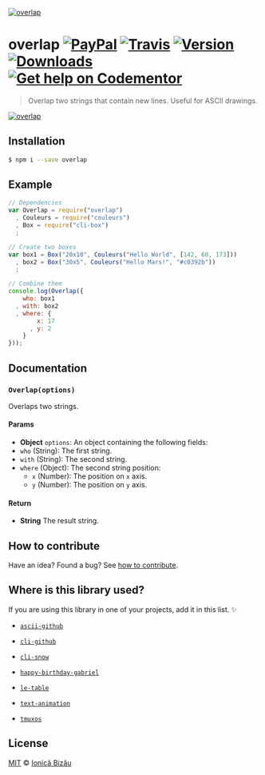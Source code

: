 [![overlap](http://i.imgur.com/iiLhdlD.png)](#)

# overlap [![PayPal](https://img.shields.io/badge/%24-paypal-f39c12.svg)][paypal-donations] [![Travis](https://img.shields.io/travis/IonicaBizau/node-overlap.svg)](https://travis-ci.org/IonicaBizau/node-overlap/) [![Version](https://img.shields.io/npm/v/overlap.svg)](https://www.npmjs.com/package/overlap) [![Downloads](https://img.shields.io/npm/dt/overlap.svg)](https://www.npmjs.com/package/overlap) [![Get help on Codementor](https://cdn.codementor.io/badges/get_help_github.svg)](https://www.codementor.io/johnnyb?utm_source=github&utm_medium=button&utm_term=johnnyb&utm_campaign=github)

> Overlap two strings that contain new lines. Useful for ASCII drawings.

[![overlap](http://i.imgur.com/TC5QXRt.png)](#)

## Installation

```sh
$ npm i --save overlap
```

## Example

```js
// Dependencies
var Overlap = require("overlap")
  , Couleurs = require("couleurs")
  , Box = require("cli-box")
  ;

// Create two boxes
var box1 = Box("20x10", Couleurs("Hello World", [142, 68, 173]))
  , box2 = Box("30x5", Couleurs("Hello Mars!", "#c0392b"))
  ;

// Combine them
console.log(Overlap({
    who: box1
  , with: box2
  , where: {
        x: 17
      , y: 2
    }
}));
```

## Documentation

### `Overlap(options)`
Overlaps two strings.

#### Params
- **Object** `options`: An object containing the following fields:
 - `who` (String): The first string.
 - `with` (String): The second string.
 - `where` (Object): The second string position:
    - `x` (Number): The position on `x` axis.
    - `y` (Number): The position on `y` axis.

#### Return
- **String** The result string.

## How to contribute
Have an idea? Found a bug? See [how to contribute][contributing].

## Where is this library used?
If you are using this library in one of your projects, add it in this list. :sparkles:

 - [`ascii-github`](https://npmjs.com/package/ascii-github)

 - [`cli-github`](https://github.com/IonicaBizau/cli-github)

 - [`cli-snow`](https://github.com/IonicaBizau/cli-snow)

 - [`happy-birthday-gabriel`](https://github.com/IonicaBizau/happy-birthday-gabriel)

 - [`le-table`](https://github.com/IonicaBizau/node-le-table)

 - [`text-animation`](https://github.com/IonicaBizau/text-animation)

 - [`tmuxos`](https://github.com/TmuxOS/TmuxOS)

## License

[MIT][license] © [Ionică Bizău][website]

[paypal-donations]: https://www.paypal.com/cgi-bin/webscr?cmd=_s-xclick&hosted_button_id=RVXDDLKKLQRJW
[donate-now]: http://i.imgur.com/6cMbHOC.png

[license]: http://showalicense.com/?fullname=Ionic%C4%83%20Biz%C4%83u%20%3Cbizauionica%40gmail.com%3E%20(http%3A%2F%2Fionicabizau.net)&year=2014#license-mit
[website]: http://ionicabizau.net
[contributing]: /CONTRIBUTING.md
[docs]: /DOCUMENTATION.md